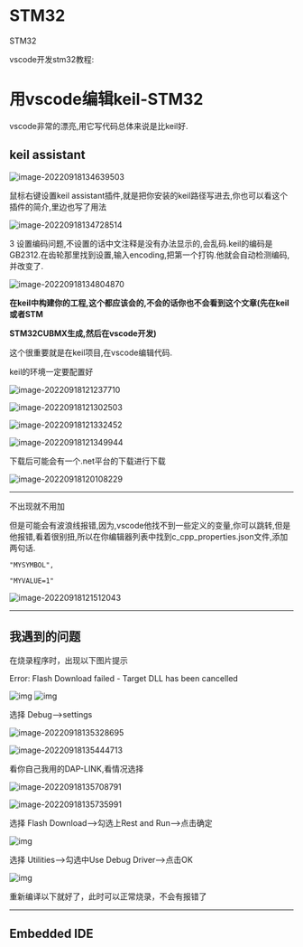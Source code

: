 # STM32
 STM32

vscode开发stm32教程:

# 用vscode编辑keil-STM32

vscode非常的漂亮,用它写代码总体来说是比keil好.

## **keil assistant**

![image-20220918134639503](https://hongecho.oss-cn-hangzhou.aliyuncs.com/images/image-20220918134639503.png)

鼠标右键设置keil assistant插件,就是把你安装的keil路径写进去,你也可以看这个插件的简介,里边也写了用法

![image-20220918134728514](https://hongecho.oss-cn-hangzhou.aliyuncs.com/images/image-20220918134728514.png)

3 设置编码问题,不设置的话中文注释是没有办法显示的,会乱码.keil的编码是GB2312.在齿轮那里找到设置,输入encoding,把第一个打钩.他就会自动检测编码,并改变了.

![image-20220918134804870](https://hongecho.oss-cn-hangzhou.aliyuncs.com/images/image-20220918134804870.png)

**在keil中构建你的工程,这个都应该会的,不会的话你也不会看到这个文章(先在keil或者STM**

**STM32CUBMX生成,然后在vscode开发)**

这个很重要就是在keil项目,在vscode编辑代码.

keil的环境一定要配置好

![image-20220918121237710](https://hongecho.oss-cn-hangzhou.aliyuncs.com/images/image-20220918121237710.png)

![image-20220918121302503](https://hongecho.oss-cn-hangzhou.aliyuncs.com/images/image-20220918121302503.png)

![image-20220918121332452](https://hongecho.oss-cn-hangzhou.aliyuncs.com/images/image-20220918121332452.png)

![image-20220918121349944](https://hongecho.oss-cn-hangzhou.aliyuncs.com/images/image-20220918121349944.png)

下载后可能会有一个.net平台的下载进行下载

![image-20220918120108229](https://hongecho.oss-cn-hangzhou.aliyuncs.com/images/image-20220918120108229.png)

------

不出现就不用加

但是可能会有波浪线报错,因为,vscode他找不到一些定义的变量,你可以跳转,但是他报错,看着很别扭,所以在你编辑器列表中找到c_cpp_properties.json文件,添加两句话.

```
"MYSYMBOL",

"MYVALUE=1"
```

![image-20220918121512043](https://hongecho.oss-cn-hangzhou.aliyuncs.com/images/image-20220918121512043.png)

---

## 我遇到的问题

在烧录程序时，出现以下图片提示

Error: Flash Download failed - Target DLL has been cancelled

![img](https://hongecho.oss-cn-hangzhou.aliyuncs.com/images/20200405095555716.jpg)
![img](https://hongecho.oss-cn-hangzhou.aliyuncs.com/images/20200405095555292.jpg)

选择 Debug——>settings

![image-20220918135328695](https://hongecho.oss-cn-hangzhou.aliyuncs.com/images/image-20220918135328695.png)

![image-20220918135444713](https://hongecho.oss-cn-hangzhou.aliyuncs.com/images/image-20220918135444713.png)

看你自己我用的DAP-LINK,看情况选择

![image-20220918135708791](https://hongecho.oss-cn-hangzhou.aliyuncs.com/images/image-20220918135708791.png)

![image-20220918135735991](https://hongecho.oss-cn-hangzhou.aliyuncs.com/images/image-20220918135735991.png)

选择 Flash Download——>勾选上Rest and Run——>点击确定

![img](https://hongecho.oss-cn-hangzhou.aliyuncs.com/images/20200405095556613.png)

选择 Utilities——>勾选中Use Debug Driver——>点击OK

![img](https://hongecho.oss-cn-hangzhou.aliyuncs.com/images/20200405095556315.png)

重新编译以下就好了，此时可以正常烧录，不会有报错了

---

## Embedded IDE
